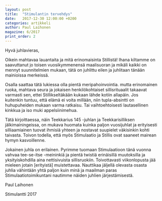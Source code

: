 ```yaml
---
layout: post
title:  "Stimulantin tervehdys"
date:   2017-12-30 12:00:00 +0200
categories: artikkeli
author: Paul Laihonen
magazine: 6/2017
print_order: 2
---
```


Hyvä juhlavieras,

Oikein mahtavaa lauantaita ja mitä erinomaisinta Stillistä! Ihana kiltamme on saavuttanut jo toisen vuosikymmenensä maalisuoran ja mikäli kaikki on mennyt suunnitelmien mukaan, tätä on juhlittu eilen ja juhlitaan tänään mainioissa merkeissä. 

Osalla saattaa tätä lukiessa olla pientä meripahoinvointia. mutta erinomainen ruoka, mahtava seura ja jokaisen henkilökohtaiset sillisrituaalit takaavat varmasti sen, ettei Stillikseltäkään kukaan lähde kotiin allapäin. Jos kuitenkin tuntuu, että elämä ei voita millään, niin tupla-absintti on huhupuheiden mukaan varma ratkaisu. Tai vaihtoehtoisesti lautasellinen kinkkua ja iso muki appelsiinimehua.

Tätä kirjoittaessa, näin Teekkarius 145 -juhlan ja Teekkarisilliksen jälkimainingeissa, on mukava huomata kuinka paljon vuosijuhlat ja erityisesti silliaamiainen tuovat ihmisiä yhteen ja nostavat suupielet väkisinkin kohti taivasta. Toivon todella, että myös Stimulaatio ja Stillis ovat saaneet mairean hymyn kasvoillenne. 

Jokainen juhla on erilainen. Pyrimme tuomaan Stimulaatioon tänä vuonna vahvaa tee-se-itse -meininkiä ja pientä twistiä erinäisillä muutoksilla ja yksityiskohdilla aina nettisivuista sillisruokiin. Toivottavasti viikonlopusta jää mieleen jotain [erityistä] muistettavaa. Nauttikaa jäljellä olevasta osasta juhlia vähintään yhtä paljon kuin minä ja maailman paras Stimulaatiotoimikuntani nautimme näiden juhlien järjestämisestä. 

Paul Laihonen

Stimulantti 2017
